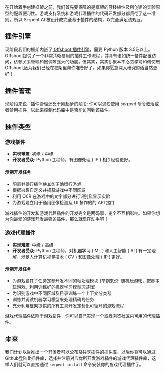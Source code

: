 在开始着手创建框架之前，我们首先要保障的是框架的可移植性及所创建的实验原型的配置便利性。游戏支持系统和游戏代理插件的代码开发部分都贯彻了这一准则。所以 Serpent.AI 被设计成完全基于插件的结构，以完全满足该规范。

## 插件引擎

现阶段我们的框架内嵌了[ Offshoot 插件引擎](https://github.com/SerpentAI/offshoot)，需要 Python 版本 3.5及以上。Offshoot提供了一个非常清晰易用的插件工作流程，并具有诸如统一插件配置访问，依赖关系管理和回调等强大的功能。但其实，其实你根本不必去学习如何使用 Offshoot,因为我们已经在框架里帮你准备好了。如果你愿意深入研究的话当然更好！


## 插件管理

现阶段来说，插件管理还处于刚起步的阶段: 你可以通过使用 *serpent* 命令激活或者禁用插件，以此来控制代码库中是否能访问到该插件。


## 插件类型

### 游戏插件

* **实现难度**: 初级 / 中级
* **开发者受众**: Python 工程师，有图像处理 ( IP ) 相关经验更好。

#### 示例开发任务

* 配置并运行插件使其能正确运行游戏
* 根据兴趣自定义并捕获游戏中不同区域
* 利用 OCR 在游戏中的文字部分进行识别及显示实验
* 为游戏建立用于通用图像检测及 UI 操作的的 API 接口

游戏插件的开发和游戏代理插件的开发完全是两码事，完全不互相影响。如果你想为你最爱的游戏开发最强的插件，那么就现在动手吧！


### 游戏代理插件

* **实现难度**: 中级 / 高级
* **开发者受众**: Python 工程师，对机器学习 ( ML ) 和人工智能 ( AI ) 有一定理解，涉足人计算机视觉技术 ( CV ) 和图像处理 ( IP ) 更好。

#### 示例开发任务

* 为游戏或其子任务定制开发不同的帧处理模块 (举例来说: 随机玩游戏，按脚本玩游戏，利用训练好的机器学习模型玩游戏)
* 为识别游戏中不同区域及目录训练一个上下文分类器
* 训练并调试机器学习模型来处理精确的任务
* 充分利用框架提供的所有工具开发定制化可循环的游戏流程

游戏代理插件依附于游戏插件，你可以自己实现一个或者浏览社区内可用的代理插件。

## 未来

我们计划以后推出一个开发者可以公布及共享插件的插件库。以后你将可以通过Github登陆此插件库，选择并注册对应你所开发游戏插件的游戏代理插件库，这样人们就可以直接通过 `serpent install` 命令安装你的游戏代理插件了。